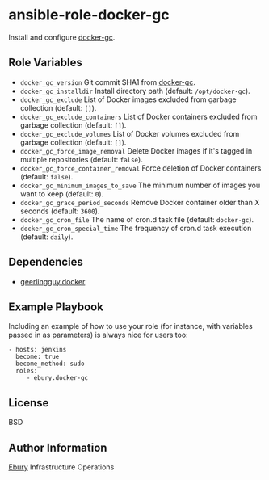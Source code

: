 ansible-role-docker-gc
=========

Install and configure [docker-gc](https://github.com/spotify/docker-gc).

Role Variables
--------------

- `docker_gc_version` Git commit SHA1 from [docker-gc](https://github.com/spotify/docker-gc).
- `docker_gc_installdir` Install directory path (default: `/opt/docker-gc`).
- `docker_gc_exclude` List of Docker images excluded from garbage collection (default: `[]`).
- `docker_gc_exclude_containers` List of Docker containers excluded from garbage collection (default: `[]`).
- `docker_gc_exclude_volumes` List of Docker volumes excluded from garbage collection (default: `[]`).
- `docker_gc_force_image_removal` Delete Docker images if it's tagged in multiple repositories (default: `false`).
- `docker_gc_force_container_removal` Force deletion of Docker containers (default: `false`).
- `docker_gc_minimum_images_to_save` The minimum number of images you want to keep (default: `0`).
- `docker_gc_grace_period_seconds` Remove Docker container older than X seconds (default: `3600`).
- `docker_gc_cron_file` The name of cron.d task file (default: `docker-gc`).
- `docker_gc_cron_special_time` The frequency of cron.d task execution (default: `daily`).

Dependencies
------------

- [geerlingguy.docker](https://github.com/geerlingguy/ansible-role-docker)

Example Playbook
----------------

Including an example of how to use your role (for instance, with variables
passed in as parameters) is always nice for users too:

    - hosts: jenkins
      become: true
      become_method: sudo
      roles:
         - ebury.docker-gc

License
-------

BSD

Author Information
------------------

[Ebury](https://labs.ebury.rocks) Infrastructure Operations

